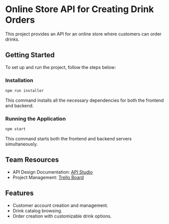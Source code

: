 # Online Store API for Creating Drink Orders

This project provides an API for an online store where customers can order drinks.

## Getting Started

To set up and run the project, follow the steps below:

### Installation

```bash
npm run installer
```

This command installs all the necessary dependencies for both the frontend and backend.

### Running the Application

```bash
npm start
```

This command starts both the frontend and backend servers simultaneously.

## Team Resources

- API Design Documentation: [API Studio](https://studio.apicur.io/apis/112833)
- Project Management: [Trello Board](https://trello.com/b/zLdC1fXU/salaviin-placeholderapi)

## Features
- Customer account creation and management.
- Drink catalog browsing.
- Order creation with customizable drink options.
